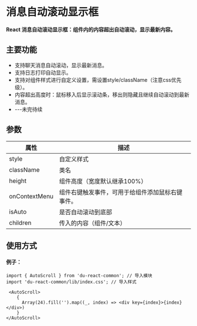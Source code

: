 # 消息自动滚动显示框

**React 消息自动滚动显示框：组件内的内容超出自动滚动，显示最新内容。**

## 主要功能

- 支持聊天消息自动滚动，显示最新消息。
- 支持日志打印自动显示。
- 支持对组件样式进行自定义设置，需设置style/className（注意css优先级）。
- 内容超出高度时：鼠标移入后显示滚动条，移出则隐藏且继续自动滚动到最新消息。
- ---未完待续

## 参数

| 属性         | 描述                                             |
| ------------ | ------------------------------------------------|
| style        | 自定义样式                                       |
| className    | 类名                                             |
| height       | 组件高度（宽度默认继承100%）                     |
| onContextMenu | 组件右键触发事件，可用于给组件添加鼠标右键事件。 |
| isAuto       | 是否自动滚动到底部                               |
| children     | 传入的内容（组件/文本）                               |
## 使用方式

#### 例子：

```tsx
import { AutoScroll } from 'du-react-common'; // 导入模块
import 'du-react-common/lib/index.css'; // 导入样式

 <AutoScroll>
    {
      Array(24).fill('').map((_, index) => <div key={index}>{index}</div>)
    }
</AutoScroll>
```
